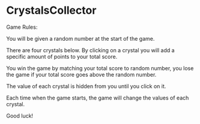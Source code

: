 # CrystalsCollector

Game Rules:

You will be given a random number at the start of the game.


There are four crystals below. By clicking on a crystal you will add a specific amount of points to your total score.


You win the game by matching your total score to random number, you lose the game if your total score goes above the random number.


The value of each crystal is hidden from you until you click on it.


Each time when the game starts, the game will change the values of each crystal.

Good luck!

